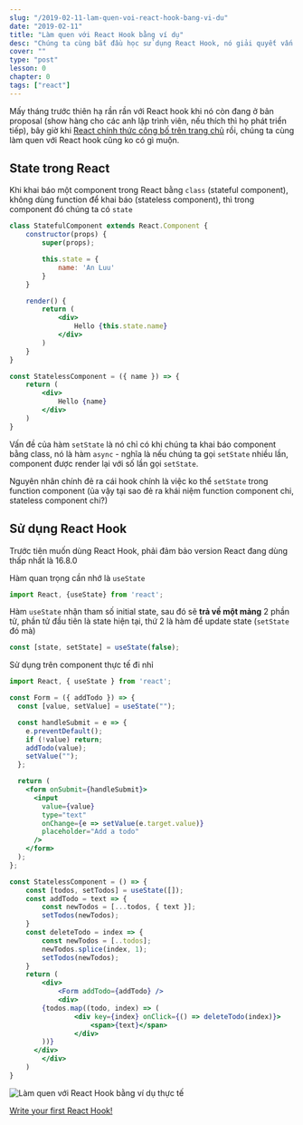 ```yaml
---
slug: "/2019-02-11-lam-quen-voi-react-hook-bang-vi-du"
date: "2019-02-11"
title: "Làm quen với React Hook bằng ví dụ"
desc: "Chúng ta cùng bắt đầu học sử dụng React Hook, nó giải quyết vấn đề gì, sử dụng nó ra sao"
cover: ""
type: "post"
lesson: 0
chapter: 0
tags: ["react"]
---
```


Mấy tháng trước thiên hạ rần rần với React hook khi nó còn đang ở bản proposal (show hàng cho các anh lập trình viên, nếu thích thì họ phát triển tiếp), bây giờ khi [React chính thức công bố trên trang chủ](https://reactjs.org/blog/2019/02/06/react-v16.8.0.html) rồi, chúng ta cùng làm quen với React hook cũng ko có gì muộn.

## State trong React

Khi khai báo một component trong React bằng `class` (stateful component), không dùng function để khai báo (stateless component), thì trong component đó chúng ta có `state`


```jsx
class StatefulComponent extends React.Component {
    constructor(props) {
        super(props);

        this.state = {
            name: 'An Luu'
        }
    }

    render() {
        return (
            <div>
                Hello {this.state.name}
            </div>
        )
    }
}

const StatelessComponent = ({ name }) => {
    return (
        <div>
            Hello {name}
        </div>
    )
}
```

Vấn đề của hàm `setState` là nó chỉ có khi chúng ta khai báo component bằng class, nó là hàm `async` - nghĩa là nếu chúng ta gọi `setState` nhiều lần, component được render lại với số lần gọi `setState`.

Nguyên nhân chính đẻ ra cái hook chính là việc ko thể `setState` trong function component (ủa vậy tại sao đẻ ra khái niệm function component chi, stateless component chi?)


## Sử dụng React Hook


Trước tiên muốn dùng React Hook, phải đảm bảo version React đang dùng thấp nhất là 16.8.0

Hàm quan trọng cần nhớ là `useState`

```jsx
import React, {useState} from 'react';
```

Hàm `useState` nhận tham số initial state, sau đó sẽ **trả về một mảng** 2 phần tử, phần tử đầu tiên là state hiện tại, thứ 2 là hàm để update state (`setState` đó mà)


```jsx
const [state, setState] = useState(false);
```

Sử dụng trên component thực tế đi nhỉ


```jsx
import React, { useState } from 'react';

const Form = ({ addTodo }) => {
  const [value, setValue] = useState("");

  const handleSubmit = e => {
    e.preventDefault();
    if (!value) return;
    addTodo(value);
    setValue("");
  };

  return (
    <form onSubmit={handleSubmit}>
      <input
        value={value}
        type="text"
        onChange={e => setValue(e.target.value)}
        placeholder="Add a todo"
      />
    </form>
  );
};

const StatelessComponent = () => {
    const [todos, setTodos] = useState([]);
    const addTodo = text => {
        const newTodos = [...todos, { text }];
        setTodos(newTodos);
    }
    const deleteTodo = index => {
        const newTodos = [..todos];
        newTodos.splice(index, 1);
        setTodos(newTodos);
    }
    return (
        <div>
            <Form addTodo={addTodo} />
            <div>
        {todos.map((todo, index) => (
                <div key={index} onClick={() => deleteTodo(index)}>
                    <span>{text}</span>
                </div>
        ))}
      </div>
        </div>
    )
}
```

![Làm quen với React Hook bằng ví dụ thực tế](https://cdn.hashnode.com/res/hashnode/image/upload/v1549453648271/wSbUZbet_.gif)




<a target="_blank" rel="noopener noreferrer" href="https://hashnode.com/post/write-your-first-react-hook-cjrt8lfci00aw18s1z8v9s06n
">Write your first React Hook!</a>